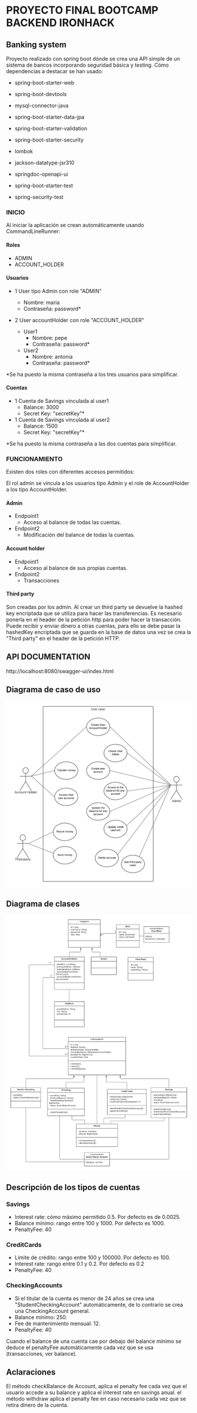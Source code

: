 # PROYECTO FINAL BOOTCAMP BACKEND IRONHACK
## Banking system

Proyecto realizado con spring boot dónde se crea una API simple de un sistema de bancos incorporando seguridad básica y testing.
Cómo dependencias a destacar se han usado:
- spring-boot-starter-web
- spring-boot-devtools
- mysql-connector-java
- spring-boot-starter-data-jpa
- spring-boot-starter-validation
- spring-boot-starter-security
- lombok
- jackson-datatype-jsr310
- springdoc-openapi-ui

- spring-boot-starter-test
- spring-security-test

### INICIO
Al iniciar la aplicación se crean automáticamente usando CommandLineRunner:

#### Roles
- ADMIN
- ACCOUNT_HOLDER

#### Usuarios
- 1 User tipo Admin con role "ADMIN"
  - Nombre: maria
  - Contraseña: password*
  
- 2 User accountHolder con role "ACCOUNT_HOLDER"
  - User1
    - Nombre: pepe
    - Contraseña: password*
  - User2
    - Nombre: antonia
    - Contraseña: password*
  
*Se ha puesto la misma contraseña a los tres usuarios para simplificar.

#### Cuentas
- 1 Cuenta de Savings vinculada al user1
  - Balance: 3000
  - Secret Key: "secretKey"*
- 1 Cuenta de Savings vinculada al user2
  - Balance: 1500
  - Secret Key: "secretKey"*

*Se ha puesto la misma contraseña a las dos cuentas para simplificar.

### FUNCIONAMIENTO

Existen dos roles con diferentes accesos permitidos:

El rol admin se vincula a los usuarios tipo Admin y el role de AccountHolder a los tipo AccountHolder.
#### Admin
- Endpoint1
  - Acceso al balance de todas las cuentas.
- Endpoint2
  - Modificación del balance de todas la cuentas. 

#### Account holder
- Endpoint1
  - Acceso al balance de sus propias cuentas. 
- Endpoint2
  - Transacciones

#### Third party
Son creadas por los admin. Al crear un third party se devuelve la hashed key encriptada que se utiliza para hacer
las transferencias.
Es necesario ponerla en el header de la petición http para poder hacer la transacción.
Puede recibir y enviar dinero a otras cuentas, para ello se debe pasar la hashedKey 
encriptada que se guarda en la base de datos
una vez se crea la "Third party" en el header de la petición HTTP.


## API DOCUMENTATION

http://localhost:8080/swagger-ui/index.html
## Diagrama de caso de uso
![](use_case.png)

## Diagrama de clases
![](uml_diagram.png)


## Descripción de los tipos de cuentas

### Savings
- Interest rate: cómo máximo permitido 0.5. Por defecto es de 0.0025.
- Balance mínimo: rango entre 100 y 1000. Por defecto es 1000.
- PenaltyFee: 40

### CreditCards
- Límite de crédito: rango entre 100 y 100000. Por defecto es 100.
- Interest rate: rango entre 0.1 y 0.2. Por defecto es 0.2
- PenaltyFee: 40

### CheckingAccounts
- Si el titular de la cuenta es menor de 24 años se crea una "StudentCheckingAccount" automáticamente, de lo contrario se crea una CheckingAccount general.
- Balance mínimo: 250.
- Fee de mantenimiento mensual: 12.
- PenaltyFee: 40

Cuando el balance de una cuenta cae por debajo del balance mínimo se 
deduce el penaltyFee automáticamente cada vez que se usa (transacciones, ver balance). 

## Aclaraciones
El método checkBalance de Account, aplica el penalty fee cada vez que el usuario accede a su balance y 
aplica el interest rate en savings anual. 
el método withdraw aplica el penalty fee en caso necesario cada vez que se retira dinero de la cuenta.